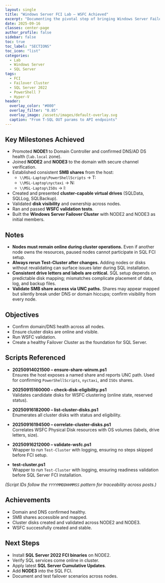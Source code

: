 ```yaml
---
layout: single
title: "Windows Server FCI Lab – WSFC Achieved"
excerpt: "Documenting the pivotal step of bringing Windows Server Failover Clustering (WSFC) online: from domain health, SMB shares, and virtual disks to cluster validation and creation. This post stops just before installing SQL Server, highlighting that WSFC is the real heavy lift."
date: 2025-09-16
classes: center-page
author_profile: false
sidebar: false
toc: true
toc_label: "SECTIONS"
toc_icon: "list"
categories:
  - Lab
  - Windows Server
  - SQL Server
tags:
  - FCI
  - Failover Cluster
  - SQL Server 2022
  - PowerShell 7
  - Hyper-V
header:
  overlay_color: "#000"
  overlay_filter: "0.85"
  overlay_image: /assets/images/default-overlay.svg
  caption: "From T-SQL OUT params to API endpoints"
---
```


## Key Milestones Achieved
- Promoted **NODE1** to Domain Controller and confirmed DNS/AD DS health (`lab.local` zone).  
- Joined **NODE2** and **NODE3** to the domain with secure channel verification.  
- Established consistent **SMB shares** from the host:  
  - `\\MSL-Laptop\PowerShellScripts` → T:  
  - `\\MSL-Laptop\nyctaxi` → N:  
  - `\\MSL-Laptop\ISOs` → I:  
- Created and presented **cluster-capable virtual drives** (SQLData, SQLLog, SQLBackup).  
- Validated **disk visibility** and ownership across nodes.  
- Ran and passed **WSFC validation tests**.  
- Built the **Windows Server Failover Cluster** with NODE2 and NODE3 as initial members.  

## Notes
- **Nodes must remain online during cluster operations.** Even if another node owns the resources, paused nodes cannot participate in SQL FCI setup.  
- **Always rerun Test-Cluster after changes.** Adding nodes or disks without revalidating can surface issues later during SQL installation.  
- **Consistent drive letters and labels are critical.** SQL setup depends on predictable disk mapping; mismatches complicate placement of data, log, and backup files.  
- **Validate SMB share access via UNC paths.** Shares may appear mapped but silently break under DNS or domain hiccups; confirm visibility from every node.

## Objectives
- Confirm domain/DNS health across all nodes.  
- Ensure cluster disks are online and visible.  
- Run WSFC validation.  
- Create a healthy Failover Cluster as the foundation for SQL Server.

## Scripts Referenced
- **20250914021500 – ensure-share-winvm.ps1**  
  Ensures the host exposes a named share and reports UNC path. Used for confirming `PowerShellScripts`, `nyctaxi`, and `ISOs` shares.  

- **20250915160000 – check-disk-eligibility.ps1**  
  Validates candidate disks for WSFC clustering (online state, reserved status).  

- **20250916182000 – list-cluster-disks.ps1**  
  Enumerates all cluster disks with status and eligibility.  

- **20250916194500 – correlate-cluster-disks.ps1**  
  Correlates WSFC Physical Disk resources with OS volumes (labels, drive letters, size).  

- **20250916212000 – validate-wsfc.ps1**  
  Wrapper to run `Test-Cluster` with logging, ensuring no steps skipped before FCI setup. 

- **test-cluster.ps1**  
Wrapper to run `Test-Cluster` with logging, ensuring readiness validation before SQL Server FCI installation.   

*(Script IDs follow the `YYYYMMDDHHMMSS` pattern for traceability across posts.)*  

## Achievements
- Domain and DNS confirmed healthy.  
- SMB shares accessible and mapped.  
- Cluster disks created and validated across NODE2 and NODE3.  
- WSFC successfully created and stable.  

## Next Steps
- Install **SQL Server 2022 FCI binaries** on NODE2.  
- Verify SQL services come online in cluster.  
- Apply latest **SQL Server Cumulative Updates**.  
- Add **NODE3** into the SQL FCI.  
- Document and test failover scenarios across nodes.  
